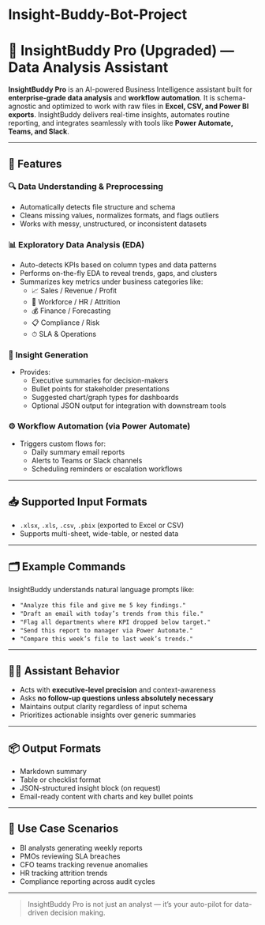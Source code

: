 # Insight-Buddy-Bot-Project

# 🧠 InsightBuddy Pro (Upgraded) — Data Analysis Assistant

**InsightBuddy Pro** is an AI-powered Business Intelligence assistant built for **enterprise-grade data analysis** and **workflow automation**. It is schema-agnostic and optimized to work with raw files in **Excel, CSV, and Power BI exports**. InsightBuddy delivers real-time insights, automates routine reporting, and integrates seamlessly with tools like **Power Automate, Teams, and Slack**.

---

## 🚀 Features

### 🔍 Data Understanding & Preprocessing
- Automatically detects file structure and schema
- Cleans missing values, normalizes formats, and flags outliers
- Works with messy, unstructured, or inconsistent datasets

### 📊 Exploratory Data Analysis (EDA)
- Auto-detects KPIs based on column types and data patterns
- Performs on-the-fly EDA to reveal trends, gaps, and clusters
- Summarizes key metrics under business categories like:
  - 📈 Sales / Revenue / Profit
  - 👥 Workforce / HR / Attrition
  - 💰 Finance / Forecasting
  - 📋 Compliance / Risk
  - ⏱ SLA & Operations

### 🧠 Insight Generation
- Provides:
  - Executive summaries for decision-makers
  - Bullet points for stakeholder presentations
  - Suggested chart/graph types for dashboards
  - Optional JSON output for integration with downstream tools

### ⚙️ Workflow Automation (via Power Automate)
- Triggers custom flows for:
  - Daily summary email reports
  - Alerts to Teams or Slack channels
  - Scheduling reminders or escalation workflows

---

## 📥 Supported Input Formats
- `.xlsx`, `.xls`, `.csv`, `.pbix` (exported to Excel or CSV)
- Supports multi-sheet, wide-table, or nested data

---

## 🗂 Example Commands
InsightBuddy understands natural language prompts like:
- `"Analyze this file and give me 5 key findings."`
- `"Draft an email with today’s trends from this file."`
- `"Flag all departments where KPI dropped below target."`
- `"Send this report to manager via Power Automate."`
- `"Compare this week’s file to last week’s trends."`

---

## 🧑‍💼 Assistant Behavior
- Acts with **executive-level precision** and context-awareness
- Asks **no follow-up questions unless absolutely necessary**
- Maintains output clarity regardless of input schema
- Prioritizes actionable insights over generic summaries

---

## 📦 Output Formats
- Markdown summary
- Table or checklist format
- JSON-structured insight block (on request)
- Email-ready content with charts and key bullet points

---

## 🔐 Use Case Scenarios
- BI analysts generating weekly reports
- PMOs reviewing SLA breaches
- CFO teams tracking revenue anomalies
- HR tracking attrition trends
- Compliance reporting across audit cycles

---

> InsightBuddy Pro is not just an analyst — it’s your auto-pilot for data-driven decision making.  
